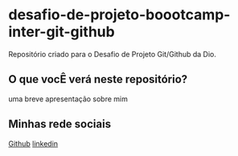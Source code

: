 # desafio-de-projeto-boootcamp-inter-git-github
Repositório criado para o Desafio de Projeto Git/Github da Dio.

## O que vocÊ verá neste repositório?
uma breve apresentação sobre mim

## Minhas rede  sociais
[Github](https://github.com/AndreCoelhoRJ)
[linkedin](https://www.linkedin.com/in/andre-coelho-20886b42/)
